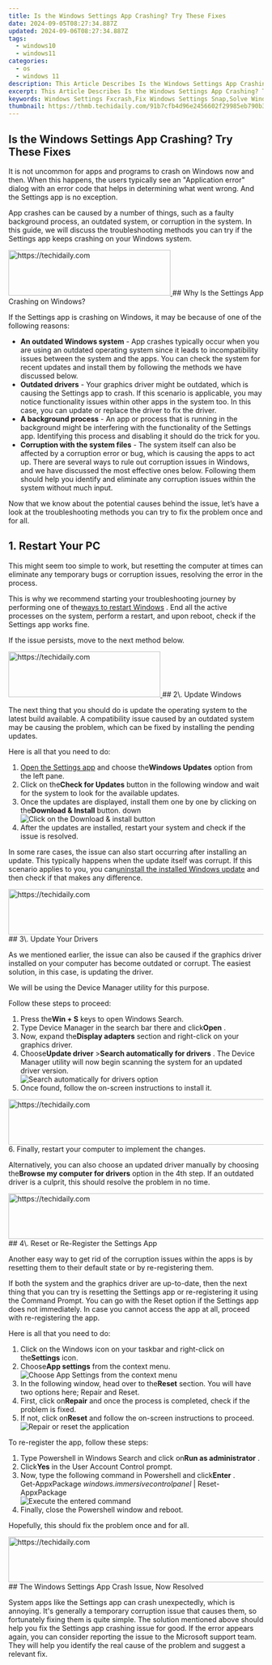 ```yaml
---
title: Is the Windows Settings App Crashing? Try These Fixes
date: 2024-09-05T08:27:34.887Z
updated: 2024-09-06T08:27:34.887Z
tags:
  - windows10
  - windows11
categories:
  - os
  - windows 11
description: This Article Describes Is the Windows Settings App Crashing? Try These Fixes
excerpt: This Article Describes Is the Windows Settings App Crashing? Try These Fixes
keywords: Windows Settings Fxcrash,Fix Windows Settings Snap,Solve Windows Settings Crash,Windows Settings Trouble,Stop Windows App Crash,Windows Settings Errors,Windows Settings Recovery
thumbnail: https://thmb.techidaily.com/91b7cfb4d96e2456602f29985eb790b38dbd8c0fc22d4f4a877755c3058adea9.jpg
---
```


## Is the Windows Settings App Crashing? Try These Fixes

 It is not uncommon for apps and programs to crash on Windows now and then. When this happens, the users typically see an "Application error" dialog with an error code that helps in determining what went wrong. And the Settings app is no exception.

 App crashes can be caused by a number of things, such as a faulty background process, an outdated system, or corruption in the system. In this guide, we will discuss the troubleshooting methods you can try if the Settings app keeps crashing on your Windows system.

<!-- affiliate ads begin -->
<a href="https://aligracehair.sjv.io/c/5597632/2115933/19272" target="_top" id="2115933">
  <img src="//a.impactradius-go.com/display-ad/19272-2115933" border="0" alt="https://techidaily.com" width="320" height="90"/>
</a>
<img height="0" width="0" src="https://aligracehair.sjv.io/i/5597632/2115933/19272" style="position:absolute;visibility:hidden;" border="0" />
<!-- affiliate ads end -->
## Why Is the Settings App Crashing on Windows?

 If the Settings app is crashing on Windows, it may be because of one of the following reasons:

* **An outdated Windows system** \- App crashes typically occur when you are using an outdated operating system since it leads to incompatibility issues between the system and the apps. You can check the system for recent updates and install them by following the methods we have discussed below.
* **Outdated drivers** \- Your graphics driver might be outdated, which is causing the Settings app to crash. If this scenario is applicable, you may notice functionality issues within other apps in the system too. In this case, you can update or replace the driver to fix the driver.
* **A background process** \- An app or process that is running in the background might be interfering with the functionality of the Settings app. Identifying this process and disabling it should do the trick for you.
* **Corruption with the system files** \- The system itself can also be affected by a corruption error or bug, which is causing the apps to act up. There are several ways to rule out corruption issues in Windows, and we have discussed the most effective ones below. Following them should help you identify and eliminate any corruption issues within the system without much input.

 Now that we know about the potential causes behind the issue, let’s have a look at the troubleshooting methods you can try to fix the problem once and for all.

## 1\. Restart Your PC

 This might seem too simple to work, but resetting the computer at times can eliminate any temporary bugs or corruption issues, resolving the error in the process.

 This is why we recommend starting your troubleshooting journey by performing one of the[ways to restart Windows](https://www.makeuseof.com/windows-restart-methods/) . End all the active processes on the system, perform a restart, and upon reboot, check if the Settings app works fine.

If the issue persists, move to the next method below.

<!-- affiliate ads begin -->
<a href="https://aidotcom.pxf.io/c/5597632/2129042/19576" target="_top" id="2129042">
  <img src="//a.impactradius-go.com/display-ad/19576-2129042" border="0" alt="https://techidaily.com" width="300" height="90"/>
</a>
<img height="0" width="0" src="https://aidotcom.pxf.io/i/5597632/2129042/19576" style="position:absolute;visibility:hidden;" border="0" />
<!-- affiliate ads end -->
## 2\. Update Windows

 The next thing that you should do is update the operating system to the latest build available. A compatibility issue caused by an outdated system may be causing the problem, which can be fixed by installing the pending updates.

Here is all that you need to do:

1. [Open the Settings app](https://www.makeuseof.com/windows-ways-to-open-system-settings/) and choose the**Windows Updates** option from the left pane.
2. Click on the**Check for Updates** button in the following window and wait for the system to look for the available updates.
3. Once the updates are displayed, install them one by one by clicking on the**Download & Install** button. down  
![Click on the Download & install button](https://static1.makeuseofimages.com/wordpress/wp-content/uploads/2023/01/settings-windows-update-download-and-install.jpg)
4. After the updates are installed, restart your system and check if the issue is resolved.

 In some rare cases, the issue can also start occurring after installing an update. This typically happens when the update itself was corrupt. If this scenario applies to you, you can[uninstall the installed Windows update](https://www.makeuseof.com/manually-uninstall-windows-10-updates/) and then check if that makes any difference.

<!-- affiliate ads begin -->
<a href="https://appsumo.8odi.net/c/5597632/2130871/7443" target="_top" id="2130871">
  <img src="//a.impactradius-go.com/display-ad/7443-2130871" border="0" alt="https://techidaily.com" width="728" height="90"/>
</a>
<img height="0" width="0" src="https://appsumo.8odi.net/i/5597632/2130871/7443" style="position:absolute;visibility:hidden;" border="0" />
<!-- affiliate ads end -->
## 3\. Update Your Drivers

 As we mentioned earlier, the issue can also be caused if the graphics driver installed on your computer has become outdated or corrupt. The easiest solution, in this case, is updating the driver.

We will be using the Device Manager utility for this purpose.

Follow these steps to proceed:

1. Press the**Win + S** keys to open Windows Search.
2. Type Device Manager in the search bar there and click**Open** .
3. Now, expand the**Display adapters** section and right-click on your graphics driver.
4. Choose**Update driver** \>**Search automatically for drivers** . The Device Manager utility will now begin scanning the system for an updated driver version.  
![Search automatically for drivers option](https://static1.makeuseofimages.com/wordpress/wp-content/uploads/2022/07/display-adapter-search-automatically-for-drivers.jpg)
5. Once found, follow the on-screen instructions to install it.
<!-- affiliate ads begin -->
<a href="https://unicoeye.pxf.io/c/5597632/2121331/18498" target="_top" id="2121331">
  <img src="//a.impactradius-go.com/display-ad/18498-2121331" border="0" alt="https://techidaily.com" width="728" height="90"/>
</a>
<img height="0" width="0" src="https://unicoeye.pxf.io/i/5597632/2121331/18498" style="position:absolute;visibility:hidden;" border="0" />
<!-- affiliate ads end -->
6. Finally, restart your computer to implement the changes.

 Alternatively, you can also choose an updated driver manually by choosing the**Browse my computer for drivers** option in the 4th step. If an outdated driver is a culprit, this should resolve the problem in no time.

<!-- affiliate ads begin -->
<a href="https://aidotcom.pxf.io/c/5597632/2134501/19576" target="_top" id="2134501">
  <img src="//a.impactradius-go.com/display-ad/19576-2134501" border="0" alt="https://techidaily.com" width="640" height="90"/>
</a>
<img height="0" width="0" src="https://aidotcom.pxf.io/i/5597632/2134501/19576" style="position:absolute;visibility:hidden;" border="0" />
<!-- affiliate ads end -->
## 4\. Reset or Re-Register the Settings App

 Another easy way to get rid of the corruption issues within the apps is by resetting them to their default state or by re-registering them.

 If both the system and the graphics driver are up-to-date, then the next thing that you can try is resetting the Settings app or re-registering it using the Command Prompt. You can go with the Reset option if the Settings app does not immediately. In case you cannot access the app at all, proceed with re-registering the app.

Here is all that you need to do:

1. Click on the Windows icon on your taskbar and right-click on the**Settings** icon.
2. Choose**App settings** from the context menu.  
![Choose App Settings from the context menu](https://static1.makeuseofimages.com/wordpress/wp-content/uploads/2023/01/taskbar-windows-icon-app-settings.jpg)
3. In the following window, head over to the**Reset** section. You will have two options here; Repair and Reset.
4. First, click on**Repair** and once the process is completed, check if the problem is fixed.
5. If not, click on**Reset** and follow the on-screen instructions to proceed.  
![Repair or reset the application](https://static1.makeuseofimages.com/wordpress/wp-content/uploads/2023/01/app-settings-reset-and-repair.jpg)

To re-register the app, follow these steps:

1. Type Powershell in Windows Search and click on**Run as administrator** .
2. Click**Yes** in the User Account Control prompt.
3. Now, type the following command in Powershell and click**Enter** .  
Get-AppxPackage *windows.immersivecontrolpanel* | Reset-AppxPackage  
![Execute the entered command](https://static1.makeuseofimages.com/wordpress/wp-content/uploads/2023/01/get-appxpackage-windows-immersivecontrolpanel.jpg)
4. Finally, close the Powershell window and reboot.

Hopefully, this should fix the problem once and for all.

<!-- affiliate ads begin -->
<a href="https://appsumo.8odi.net/c/5597632/2123730/7443" target="_top" id="2123730">
  <img src="//a.impactradius-go.com/display-ad/7443-2123730" border="0" alt="https://techidaily.com" width="728" height="90"/>
</a>
<img height="0" width="0" src="https://appsumo.8odi.net/i/5597632/2123730/7443" style="position:absolute;visibility:hidden;" border="0" />
<!-- affiliate ads end -->
## The Windows Settings App Crash Issue, Now Resolved

 System apps like the Settings app can crash unexpectedly, which is annoying. It's generally a temporary corruption issue that causes them, so fortunately fixing them is quite simple. The solution mentioned above should help you fix the Settings app crashing issue for good. If the error appears again, you can consider reporting the issue to the Microsoft support team. They will help you identify the real cause of the problem and suggest a relevant fix.

<ins class="adsbygoogle"
     style="display:block"
     data-ad-format="autorelaxed"
     data-ad-client="ca-pub-7571918770474297"
     data-ad-slot="1223367746"></ins>



<ins class="adsbygoogle"
     style="display:block"
     data-ad-client="ca-pub-7571918770474297"
     data-ad-slot="8358498916"
     data-ad-format="auto"
     data-full-width-responsive="true"></ins>


